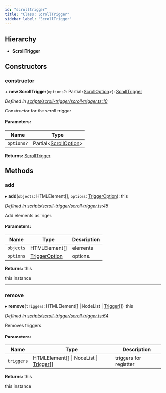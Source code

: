 ```yaml
---
id: "scrolltrigger"
title: "Class: ScrollTrigger"
sidebar_label: "ScrollTrigger"
---
```


## Hierarchy

* **ScrollTrigger**

## Constructors

### constructor

\+ **new ScrollTrigger**(`options?`: Partial<[ScrollOption](scrolloption.md)\>): [ScrollTrigger](scrolltrigger.md)

*Defined in [scripts/scroll-trigger/scroll-trigger.ts:10](https://github.com/rempei-okada/doppio/blob/db76d7d/package/src/scripts/scroll-trigger/scroll-trigger.ts#L10)*

Constructor for the scroll trigger

#### Parameters:

Name | Type |
------ | ------ |
`options?` | Partial<[ScrollOption](scrolloption.md)\> |

**Returns:** [ScrollTrigger](scrolltrigger.md)

## Methods

### add

▸ **add**(`objects`: HTMLElement[], `options`: [TriggerOption](triggeroption.md)): this

*Defined in [scripts/scroll-trigger/scroll-trigger.ts:45](https://github.com/rempei-okada/doppio/blob/db76d7d/package/src/scripts/scroll-trigger/scroll-trigger.ts#L45)*

Add elements as triger.

#### Parameters:

Name | Type | Description |
------ | ------ | ------ |
`objects` | HTMLElement[] | elements |
`options` | [TriggerOption](triggeroption.md) | options. |

**Returns:** this

this instance

___

### remove

▸ **remove**(`triggers`: HTMLElement[] \| NodeList \| [Trigger](trigger.md)[]): this

*Defined in [scripts/scroll-trigger/scroll-trigger.ts:64](https://github.com/rempei-okada/doppio/blob/db76d7d/package/src/scripts/scroll-trigger/scroll-trigger.ts#L64)*

Removes triggers

#### Parameters:

Name | Type | Description |
------ | ------ | ------ |
`triggers` | HTMLElement[] \| NodeList \| [Trigger](trigger.md)[] | triggers for registter |

**Returns:** this

this instance
